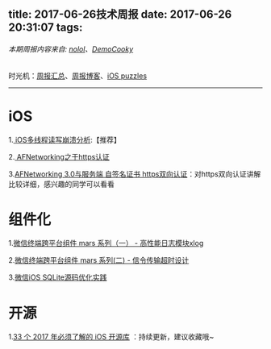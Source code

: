 title: 2017-06-26技术周报
date: 2017-06-26 20:31:07
tags:
---

###### 本期周报内容来自: [nolol](https://github.com/nolol)、[DemoCooky](https://github.com/DemoCooky)
时光机：[周报汇总](https://github.com/BaiduHiDeviOS/iOS-Tech-Weekly)、[周报博客](http://baiduhidevios.github.io/)、[iOS puzzles](https://github.com/BaiduHiDeviOS/iOS-puzzles)

---

# iOS

1.[ iOS多线程读写崩溃分析](http://www.qingpingshan.com/rjbc/ios/262889.html):【推荐】

2.[ AFNetworking之于https认证](http://www.jianshu.com/p/a84237b07611)

3.[AFNetworking 3.0与服务端 自签名证书 https双向认证](http://www.jianshu.com/p/9e573607be13)：对https双向认证讲解比较详细，感兴趣的同学可以看看

# 组件化


1.[微信终端跨平台组件 mars 系列（一） - 高性能日志模块xlog](http://mp.weixin.qq.com/s/cnhuEodJGIbdodh0IxNeXQ)

2.[微信终端跨平台组件 mars 系列(二) - 信令传输超时设计]( http://mp.weixin.qq.com/s/PnICVDyVuMSyvpvTrdEpSQ) 

3.[微信iOS SQLite源码优化实践](http://mp.weixin.qq.com/s/8FjDqPtXWWqOInsiV79Chg)



# 开源

1.[33 个 2017 年必须了解的 iOS 开源库]( http://www.jianshu.com/p/d75a9a8d13b5) ：持续更新，建议收藏哦~

